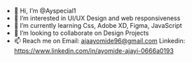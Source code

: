 - 👋 Hi, I’m @Ayspecial1
- 👀 I’m interested in UI/UX Design and web responsiveness
- 🌱 I’m currently learning Css, Adobe XD, Figma, JavaScript
- 💞️ I’m looking to collaborate on Design Projects
- 📫 Reach me on Email: ajaayomide96@gmail.com Linkedin: https://www.linkedin.com/in/ayomide-ajayi-0666a0193

<!---
Ayspecial1/Ayspecial1 is a ✨ special ✨ repository because its `README.md` (this file) appears on your GitHub profile.
You can click the Preview link to take a look at your changes.
--->
